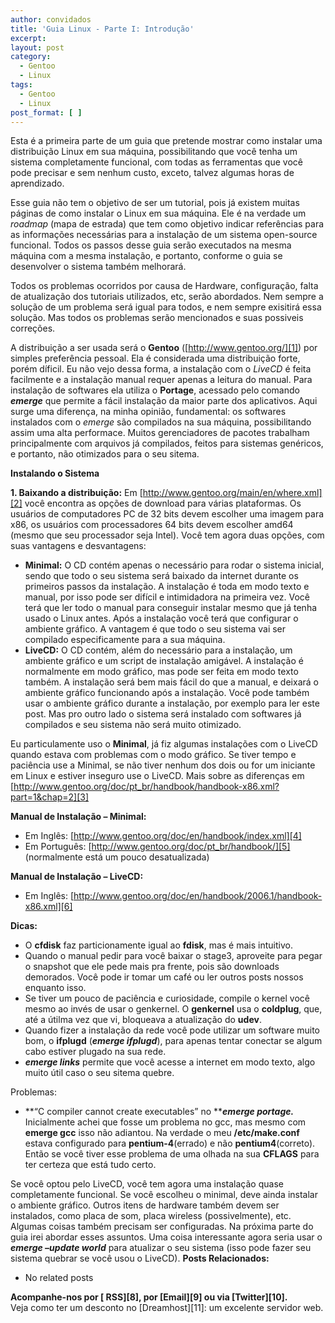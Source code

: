 ```yaml
---
author: convidados
title: 'Guia Linux - Parte I: Introdução'
excerpt:
layout: post
category:
  - Gentoo
  - Linux
tags:
  - Gentoo
  - Linux
post_format: [ ]
---
```

Esta é a primeira parte de um guia que pretende mostrar como instalar uma distribuição Linux em sua máquina, possibilitando que você tenha um sistema completamente funcional, com todas as ferramentas que você pode precisar e sem nenhum custo, exceto, talvez algumas horas de aprendizado.

Esse guia não tem o objetivo de ser um tutorial, pois já existem muitas páginas de como instalar o Linux em sua máquina. Ele é na verdade um *roadmap* (mapa de estrada) que tem como objetivo indicar referências para as informações necessárias para a instalação de um sistema open-source funcional. Todos os passos desse guia serão executados na mesma máquina com a mesma instalação, e portanto, conforme o guia se desenvolver o sistema também melhorará.

Todos os problemas ocorridos por causa de Hardware, configuração, falta de atualização dos tutoriais utilizados, etc, serão abordados. Nem sempre a solução de um problema será igual para todos, e nem sempre exisitirá essa solução. Mas todos os problemas serão mencionados e suas possiveis correções.

A distribuição a ser usada será o **Gentoo** ([http://www.gentoo.org/][1]) por simples preferência pessoal. Ela é considerada uma distribuição forte, porém díficil. Eu não vejo dessa forma, a instalação com o *LiveCD* é feita facilmente e a instalação manual requer apenas a leitura do manual. Para instalação de softwares ela utiliza o **Portage**, acessado pelo comando ***emerge*** que permite a fácil instalação da maior parte dos aplicativos. Aqui surge uma diferença, na minha opinião, fundamental: os softwares instalados com o *emerge* são compilados na sua máquina, possibilitando assim uma alta performace. Muitos gerenciadores de pacotes trabalham principalmente com arquivos já compilados, feitos para sistemas genéricos, e portanto, não otimizados para o seu sitema.

**Instalando o Sistema**

**1. Baixando a distribuição:** Em [http://www.gentoo.org/main/en/where.xml][2] você encontra as opções de download para várias plataformas. Os usuários de computadores PC de 32 bits devem escolher uma imagem para x86, os usuários com processadores 64 bits devem escolher amd64 (mesmo que seu processador seja Intel). Você tem agora duas opções, com suas vantagens e desvantagens:

*   **Minimal:** O CD contém apenas o necessário para rodar o sistema inicial, sendo que todo o seu sistema será baixado da internet durante os primeiros passos da instalação. A instalação é toda em modo texto e manual, por isso pode ser difícil e intimidadora na primeira vez. Você terá que ler todo o manual para conseguir instalar mesmo que já tenha usado o Linux antes. Após a instalação você terá que configurar o ambiente gráfico. A vantagem é que todo o seu sistema vai ser compilado especificamente para a sua máquina.
*   **LiveCD:** O CD contém, além do necessário para a instalação, um ambiente gráfico e um script de instalação amigável. A instalação é normalmente em modo gráfico, mas pode ser feita em modo texto também. A instalação será bem mais fácil do que a manual, e deixará o ambiente gráfico funcionando após a instalação. Você pode também usar o ambiente gráfico durante a instalação, por exemplo para ler este post. Mas pro outro lado o sistema será instalado com softwares já compilados e seu sistema não será muito otimizado.

Eu particulamente uso o **Minimal**, já fiz algumas instalações com o LiveCD quando estava com problemas com o modo gráfico. Se tiver tempo e paciência use a Minimal, se não tiver nenhum dos dois ou for um iniciante em Linux e estiver inseguro use o LiveCD. Mais sobre as diferenças em [http://www.gentoo.org/doc/pt_br/handbook/handbook-x86.xml?part=1&chap=2][3]

**Manual de Instalação – Minimal:**

*   Em Inglês: [http://www.gentoo.org/doc/en/handbook/index.xml][4]
*   Em Português: [http://www.gentoo.org/doc/pt_br/handbook/][5] (normalmente está um pouco desatualizada)

**Manual de Instalação – LiveCD:**

*   Em Inglês: [http://www.gentoo.org/doc/en/handbook/2006.1/handbook-x86.xml][6]

**Dicas:**

*   O **cfdisk** faz particionamente igual ao **fdisk**, mas é mais intuitivo.
*   Quando o manual pedir para você baixar o stage3, aproveite para pegar o snapshot que ele pede mais pra frente, pois são downloads demorados. Você pode ir tomar um café ou ler outros posts nossos enquanto isso.
*   Se tiver um pouco de paciência e curiosidade, compile o kernel você mesmo ao invés de usar o genkernel. O **genkernel** usa o **coldplug**, que, até a útilma vez que vi, bloqueava a atualização do **udev**.
*   Quando fizer a instalação da rede você pode utilizar um software muito bom, o **ifplugd** (***emerge ifplugd***), para apenas tentar conectar se algum cabo estiver plugado na sua rede.
*   ***emerge links*** permite que você acesse a internet em modo texto, algo muito útil caso o seu sitema quebre.

Problemas:

*   **“C compiler cannot create executables” no *****emerge portage.*** Inicialmente achei que fosse um problema no gcc, mas mesmo com **emerge gcc** isso não adiantou. Na verdade o meu **/etc/make.conf** estava configurado para **pentium-4**(errado) e não **pentium4**(correto). Então se você tiver esse problema de uma olhada na sua **CFLAGS** para ter certeza que está tudo certo.

Se você optou pelo LiveCD, você tem agora uma instalação quase completamente funcional. Se você escolheu o minimal, deve ainda instalar o ambiente gráfico. Outros itens de hardware também devem ser instalados, como placa de som, placa wireless (possivelmente), etc. Algumas coisas também precisam ser configuradas. Na próxima parte do guia irei abordar esses assuntos. Uma coisa interessante agora seria usar o ***emerge –update world*** para atualizar o seu sistema (isso pode fazer seu sistema quebrar se você usou o LiveCD). 
**Posts Relacionados:** 
*   No related posts









**Acompanhe-nos por [ RSS][8], por [Email][9] ou via [Twitter][10].**  
Veja como ter um desconto no [Dreamhost][11]: um excelente servidor web.

 [1]: http://www.gentoo.org/ "Site Oficial do Gentoo"
 [2]: http://www.gentoo.org/main/en/where.xml "Imagens do Gentoo"
 [3]: http://www.gentoo.org/doc/pt_br/handbook/handbook-x86.xml?part=1&chap=2 "Diferenças entre as opções de Instalação"
 [4]: http://www.gentoo.org/doc/en/handbook/index.xml "Manual Minimal em Inglês"
 [5]: http://www.gentoo.org/doc/pt_br/handbook/ "Manual Minimal em Português"
 [6]: http://www.gentoo.org/doc/en/handbook/2006.1/handbook-x86.xml "Manual LiveCD em Inglês"
 [7]: https://twitter.com/share




